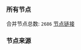 ### 所有节点
合并节点总数: `2686`
[节点链接](https://raw.githubusercontent.com/rzhy1/11/master/sub/sub_merge_base64.txt)

### 节点来源